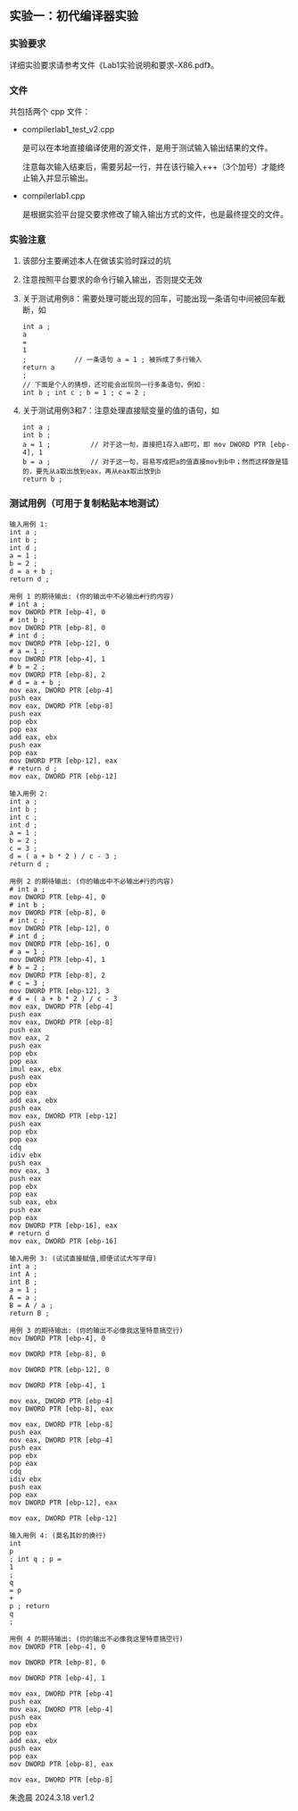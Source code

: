 ## 实验一：初代编译器实验

### 实验要求

详细实验要求请参考文件《Lab1实验说明和要求-X86.pdf》。



### 文件

共包括两个 cpp 文件：

- compilerlab1_test_v2.cpp

  是可以在本地直接编译使用的源文件，是用于测试输入输出结果的文件。

  注意每次输入结束后，需要另起一行，并在该行输入+++（3个加号）才能终止输入并显示输出。

- compilerlab1.cpp

  是根据实验平台提交要求修改了输入输出方式的文件，也是最终提交的文件。



### 实验注意

1. 该部分主要阐述本人在做该实验时踩过的坑

2. 注意按照平台要求的命令行输入输出，否则提交无效

3. 关于测试用例8：需要处理可能出现的回车，可能出现一条语句中间被回车截断，如

   ```
   int a ;
   a 
   = 
   1
   ;			// 一条语句 a = 1 ; 被拆成了多行输入
   return a
   ;
   // 下面是个人的猜想，还可能会出现同一行多条语句，例如：
   int b ; int c ; b = 1 ; c = 2 ;
   ```

4. 关于测试用例3和7：注意处理直接赋变量的值的语句，如

   ```
   int a ;
   int b ;
   a = 1 ;			// 对于这一句，直接把1存入a即可，即 mov DWORD PTR [ebp-4], 1 
   b = a ;			// 对于这一句，容易写成把a的值直接mov到b中；然而这样做是错的，要先从a取出放到eax，再从eax取出放到b
   return b ;
   ```



### 测试用例（可用于复制粘贴本地测试）

```
输入用例 1:
int a ;
int b ;
int d ;
a = 1 ;
b = 2 ;
d = a + b ;
return d ;
```

```
用例 1 的期待输出: (你的输出中不必输出#行的内容)
# int a ;
mov DWORD PTR [ebp-4], 0
# int b ;
mov DWORD PTR [ebp-8], 0
# int d ;
mov DWORD PTR [ebp-12], 0
# a = 1 ;
mov DWORD PTR [ebp-4], 1
# b = 2 ;
mov DWORD PTR [ebp-8], 2
# d = a + b ;
mov eax, DWORD PTR [ebp-4]
push eax
mov eax, DWORD PTR [ebp-8]
push eax
pop ebx
pop eax
add eax, ebx
push eax
pop eax
mov DWORD PTR [ebp-12], eax
# return d ;
mov eax, DWORD PTR [ebp-12] 
```



```
输入用例 2:
int a ;
int b ;
int c ;
int d ;
a = 1 ;
b = 2 ;
c = 3 ;
d = ( a + b * 2 ) / c - 3 ;
return d ;
```

```
用例 2 的期待输出: (你的输出中不必输出#行的内容)
# int a ;
mov DWORD PTR [ebp-4], 0
# int b ;
mov DWORD PTR [ebp-8], 0
# int c ;
mov DWORD PTR [ebp-12], 0 
# int d ;
mov DWORD PTR [ebp-16], 0
# a = 1 ;
mov DWORD PTR [ebp-4], 1
# b = 2 ;
mov DWORD PTR [ebp-8], 2
# c = 3 ;
mov DWORD PTR [ebp-12], 3
# d = ( a + b * 2 ) / c - 3
mov eax, DWORD PTR [ebp-4]
push eax
mov eax, DWORD PTR [ebp-8]
push eax
mov eax, 2
push eax
pop ebx
pop eax
imul eax, ebx
push eax
pop ebx
pop eax
add eax, ebx
push eax
mov eax, DWORD PTR [ebp-12]
push eax
pop ebx
pop eax
cdq
idiv ebx
push eax
mov eax, 3
push eax
pop ebx
pop eax
sub eax, ebx
push eax
pop eax
mov DWORD PTR [ebp-16], eax
# return d
mov eax, DWORD PTR [ebp-16]
```

```
输入用例 3: (试试直接赋值,顺便试试大写字母)
int a ;
int A ;
int B ;
a = 1 ;
A = a ;
B = A / a ;
return B ;
```

```
用例 3 的期待输出: (你的输出不必像我这里特意搞空行)
mov DWORD PTR [ebp-4], 0

mov DWORD PTR [ebp-8], 0

mov DWORD PTR [ebp-12], 0

mov DWORD PTR [ebp-4], 1

mov eax, DWORD PTR [ebp-4]
mov DWORD PTR [ebp-8], eax

mov eax, DWORD PTR [ebp-8]
push eax
mov eax, DWORD PTR [ebp-4]
push eax
pop ebx
pop eax
cdq
idiv ebx
push eax
pop eax
mov DWORD PTR [ebp-12], eax

mov eax, DWORD PTR [ebp-12]
```

```
输入用例 4: (莫名其妙的换行)
int
p
; int q ; p =
1 
; 
q
= p 
+
p ; return 
q 
;
```

```
用例 4 的期待输出: (你的输出不必像我这里特意搞空行)
mov DWORD PTR [ebp-4], 0

mov DWORD PTR [ebp-8], 0

mov DWORD PTR [ebp-4], 1

mov eax, DWORD PTR [ebp-4]
push eax
mov eax, DWORD PTR [ebp-4]
push eax
pop ebx
pop eax
add eax, ebx
push eax
pop eax
mov DWORD PTR [ebp-8], eax

mov eax, DWORD PTR [ebp-8]
```



朱逸晨  2024.3.18  ver1.2